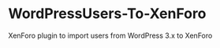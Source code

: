 WordPressUsers-To-XenForo
=========================

XenForo plugin to import users from WordPress 3.x to XenForo